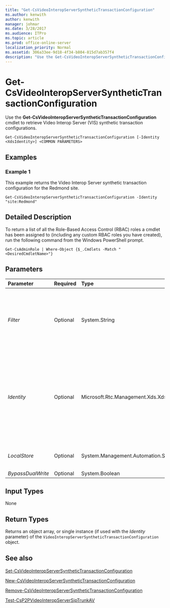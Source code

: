 ```yaml
---
title: "Get-CsVideoInteropServerSyntheticTransactionConfiguration"
ms.author: kenwith
author: kenwith
manager: johmar
ms.date: 3/28/2017
ms.audience: ITPro
ms.topic: article
ms.prod: office-online-server
localization_priority: Normal
ms.assetid: 306a33ee-9d18-4f34-b804-815d7ab357f4
description: "Use the Get-CsVideoInteropServerSyntheticTransactionConfiguration cmdlet to retrieve Video Interop Server (VIS) synthetic transaction configurations."
---
```


# Get-CsVideoInteropServerSyntheticTransactionConfiguration
 
Use the **Get-CsVideoInteropServerSyntheticTransactionConfiguration** cmdlet to retrieve Video Interop Server (VIS) synthetic transaction configurations.
  
```
Get-CsVideoInteropServerSyntheticTransactionConfiguration [-Identity <XdsIdentity>] <COMMON PARAMETERS>

```

## Examples
<a name="Examples"> </a>

### Example 1

This example returns the Video Interop Server synthetic transaction configuration for the Redmond site.
  
```
Get-CsVideoInteropServerSyntheticTransactionConfiguration -Identity "site:Redmond"
```

## Detailed Description
<a name="DetailedDescription"> </a>

To return a list of all the Role-Based Access Control (RBAC) roles a cmdlet has been assigned to (including any custom RBAC roles you have created), run the following command from the Windows PowerShell prompt.
  
```
Get-CsAdminRole | Where-Object {$_.Cmdlets -Match "<DesiredCmdletName>"}
```

## Parameters
<a name="DetailedDescription"> </a>

|**Parameter**|**Required**|**Type**|**Description**|
|:-----|:-----|:-----|:-----|
| _Filter_ <br/> |Optional  <br/> |System.String  <br/> |Enables you to use wildcard characters in order to return one or more collections of VIS configuration settings. For example, to return all the settings that have been configured at the site scope use the following syntax:  <br/>  `-Filter "site:*"` <br/> The  _Filter_ and the _Identity_ parameters are mutually exclusive. <br/> |
| _Identity_ <br/> |Optional  <br/> |Microsoft.Rtc.Management.Xds.XdsIdentity  <br/> |The Video Interop Server (VIS) synthetic transaction configuration to be retrieved.  <br/> Wildcard characters such as the asterisk (*) cannot be used with the  _Identity_ parameter. To do a wildcard search for policies, use the _Filter_ parameter instead. <br/> If neither the  _Identity_ nor the _Filter_ parameter is specified, then the **Get-CsVideoInteropServerConfiguration** cmdlet returns all the VIS synthetic transaction configurations in your organization. <br/> |
| _LocalStore_ <br/> |Optional  <br/> |System.Management.Automation.SwitchParameter  <br/> |Retrieves the VIS configuration data from the local replica of the Central Management store rather than from the Central Management store itself.  <br/> |
| _BypassDualWrite_ <br/> |Optional  <br/> |System.Boolean  <br/> |PARAMVALUE: $true | $false  <br/> |
   
## Input Types
<a name="InputTypes"> </a>

None
  
## Return Types
<a name="ReturnTypes"> </a>

Returns an object array, or single instance (if used with the  _Identity_ parameter) of the `VideoInteropServerSyntheticTransactionConfiguration` object.
  
## See also
<a name="ReturnTypes"> </a>

#### 

[Set-CsVideoInteropServerSyntheticTransactionConfiguration](set-csvideointeropserversynthetictransactionconfiguration.md)
  
[New-CsVideoInteropServerSyntheticTransactionConfiguration](new-csvideointeropserversynthetictransactionconfiguration.md)
  
[Remove-CsVideoInteropServerSyntheticTransactionConfiguration](remove-csvideointeropserversynthetictransactionconfiguration.md)
  
[Test-CsP2PVideoInteropServerSipTrunkAV](test-csp2pvideointeropserversiptrunkav.md)

